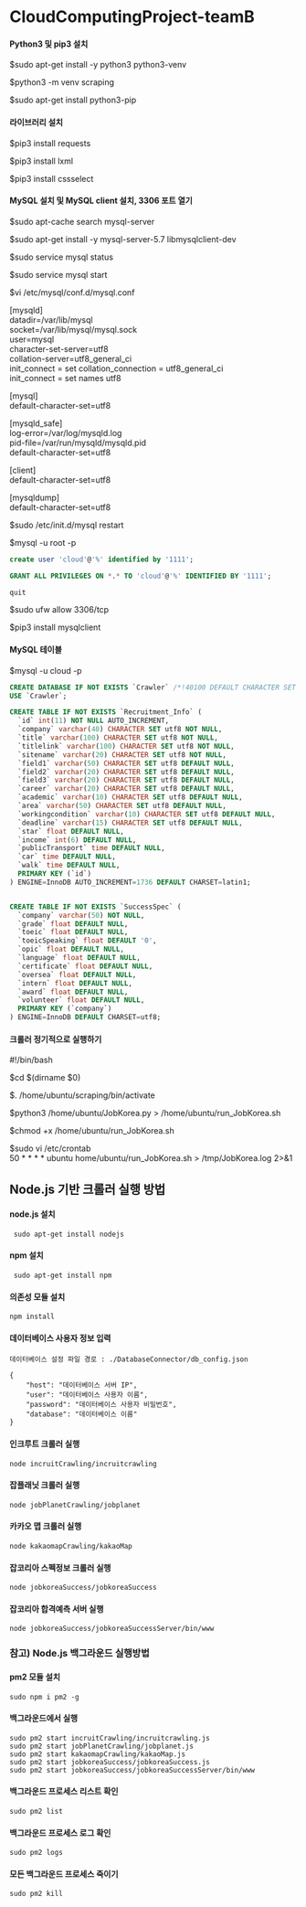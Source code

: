 # CloudComputingProject-teamB

#### Python3 및 pip3 설치  
$sudo apt-get install -y python3 python3-venv

$python3 -m venv scraping

$sudo apt-get install python3-pip

#### 라이브러리 설치  
$pip3 install requests

$pip3 install lxml

$pip3 install cssselect  

#### MySQL 설치 및 MySQL client 설치, 3306 포트 열기  
$sudo apt-cache search mysql-server

$sudo apt-get install -y mysql-server-5.7 libmysqlclient-dev

$sudo service mysql status

$sudo service mysql start

$vi /etc/mysql/conf.d/mysql.conf

[mysqld]  
datadir=/var/lib/mysql  
socket=/var/lib/mysql/mysql.sock  
user=mysql  
character-set-server=utf8  
collation-server=utf8_general_ci  
init_connect = set collation_connection = utf8_general_ci  
init_connect = set names utf8  
  
[mysql]  
default-character-set=utf8  
  
[mysqld_safe]  
log-error=/var/log/mysqld.log  
pid-file=/var/run/mysqld/mysqld.pid  
default-character-set=utf8  
  
[client]  
default-character-set=utf8  
  
[mysqldump]  
default-character-set=utf8  
  
$sudo /etc/init.d/mysql restart  

$mysql -u root -p  

```sql 
create user 'cloud'@'%' identified by '1111';  

GRANT ALL PRIVILEGES ON *.* TO 'cloud'@'%' IDENTIFIED BY '1111';  

quit  
```  

$sudo ufw allow 3306/tcp  

$pip3 install mysqlclient  

#### MySQL 테이블  
$mysql -u cloud -p

```sql
CREATE DATABASE IF NOT EXISTS `Crawler` /*!40100 DEFAULT CHARACTER SET utf8 */;
USE `Crawler`;

CREATE TABLE IF NOT EXISTS `Recruitment_Info` (
  `id` int(11) NOT NULL AUTO_INCREMENT,
  `company` varchar(40) CHARACTER SET utf8 NOT NULL,
  `title` varchar(100) CHARACTER SET utf8 NOT NULL,
  `titlelink` varchar(100) CHARACTER SET utf8 NOT NULL,
  `sitename` varchar(20) CHARACTER SET utf8 NOT NULL,
  `field1` varchar(50) CHARACTER SET utf8 DEFAULT NULL,
  `field2` varchar(20) CHARACTER SET utf8 DEFAULT NULL,
  `field3` varchar(20) CHARACTER SET utf8 DEFAULT NULL,
  `career` varchar(20) CHARACTER SET utf8 DEFAULT NULL,
  `academic` varchar(10) CHARACTER SET utf8 DEFAULT NULL,
  `area` varchar(50) CHARACTER SET utf8 DEFAULT NULL,
  `workingcondition` varchar(10) CHARACTER SET utf8 DEFAULT NULL,
  `deadline` varchar(15) CHARACTER SET utf8 DEFAULT NULL,
  `star` float DEFAULT NULL,
  `income` int(6) DEFAULT NULL,
  `publicTransport` time DEFAULT NULL,
  `car` time DEFAULT NULL,
  `walk` time DEFAULT NULL,
  PRIMARY KEY (`id`)
) ENGINE=InnoDB AUTO_INCREMENT=1736 DEFAULT CHARSET=latin1;


CREATE TABLE IF NOT EXISTS `SuccessSpec` (
  `company` varchar(50) NOT NULL,
  `grade` float DEFAULT NULL,
  `toeic` float DEFAULT NULL,
  `toeicSpeaking` float DEFAULT '0',
  `opic` float DEFAULT NULL,
  `language` float DEFAULT NULL,
  `certificate` float DEFAULT NULL,
  `oversea` float DEFAULT NULL,
  `intern` float DEFAULT NULL,
  `award` float DEFAULT NULL,
  `volunteer` float DEFAULT NULL,
  PRIMARY KEY (`company`)
) ENGINE=InnoDB DEFAULT CHARSET=utf8;


```
  
#### 크롤러 정기적으로 실행하기
#!/bin/bash  

$cd $(dirname $0)  

$. /home/ubuntu/scraping/bin/activate  

$python3 /home/ubuntu/JobKorea.py > /home/ubuntu/run_JobKorea.sh

$chmod +x /home/ubuntu/run_JobKorea.sh  

$sudo vi /etc/crontab  
50 * * * * ubuntu home/ubuntu/run_JobKorea.sh > /tmp/JobKorea.log 2>&1  


## Node.js 기반 크롤러 실행 방법
#### node.js 설치
``` sudo apt-get install nodejs```

#### npm 설치
``` sudo apt-get install npm```

#### 의존성 모듈 설치
``` npm install ```

#### 데이터베이스 사용자 정보 입력
```
데이터베이스 설정 파일 경로 : ./DatabaseConnector/db_config.json

{
    "host": "데이터베이스 서버 IP",
    "user": "데이터베이스 사용자 이름",
    "password": "데이터베이스 사용자 비밀번호",
    "database": "데이터베이스 이름"
}
```

#### 인크루트 크롤러 실행
```
node incruitCrawling/incruitcrawling
```
#### 잡플래닛 크롤러 실행
```
node jobPlanetCrawling/jobplanet
```
#### 카카오 맵 크롤러 실행
```
node kakaomapCrawling/kakaoMap
```
#### 잡코리아 스펙정보 크롤러 실행
```
node jobkoreaSuccess/jobkoreaSuccess
```
#### 잡코리아 합격예측 서버 실행
```
node jobkoreaSuccess/jobkoreaSuccessServer/bin/www
```

### 참고) Node.js 백그라운드 실행방법
#### pm2 모듈 설치
```
sudo npm i pm2 -g
```
#### 백그라운드에서 실행
```
sudo pm2 start incruitCrawling/incruitcrawling.js
sudo pm2 start jobPlanetCrawling/jobplanet.js
sudo pm2 start kakaomapCrawling/kakaoMap.js
sudo pm2 start jobkoreaSuccess/jobkoreaSuccess.js
sudo pm2 start jobkoreaSuccess/jobkoreaSuccessServer/bin/www
```
#### 백그라운드 프로세스 리스트 확인
```
sudo pm2 list
```
#### 백그라운드 프로세스 로그 확인
```
sudo pm2 logs
```
#### 모든 백그라운드 프로세스 죽이기
```
sudo pm2 kill
```

